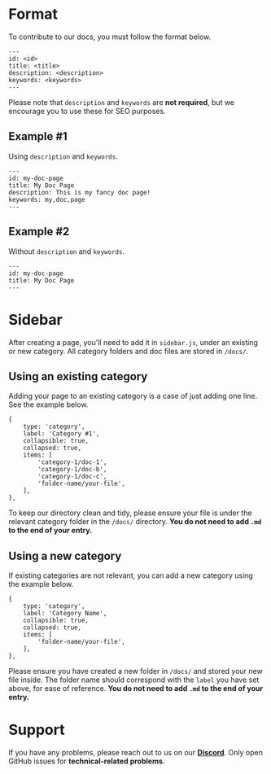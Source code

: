 # Format

To contribute to our docs, you must follow the format below.

    ---
    id: <id>
    title: <title>
    description: <description>
    keywords: <keywords>
    ---
   Please note that `description` and `keywords` are **not required**, but we encourage you to use these for SEO purposes.
   

## Example #1
Using `description` and `keywords`.

```
---
id: my-doc-page
title: My Doc Page
description: This is my fancy doc page!
keywords: my,doc,page
---
```

## Example #2
Without `description` and `keywords`.

```
---
id: my-doc-page
title: My Doc Page
---
```

# Sidebar
After creating a page, you'll need to add it in `sidebar.js`, under an existing or new category. All category folders and doc files are stored in `/docs/`.

## Using an existing category
Adding your page to an existing category is a case of just adding one line. See the example below.
```
{
	type: 'category',
	label: 'Category #1',
	collapsible: true,
	collapsed: true,
	items: [
		'category-1/doc-1',
		'category-1/doc-b',
		'category-1/doc-c',
		'folder-name/your-file',
	],
},
```
To keep our directory clean and tidy, please ensure your file is under the relevant category folder in the `/docs/` directory. **You do not need to add `.md` to the end of your entry.**

## Using a new category
If existing categories are not relevant, you can add a new category using the example below.
```
{
	type: 'category',
	label: 'Category Name',
	collapsible: true,
	collapsed: true,
	items: [
		'folder-name/your-file',
	],
},
```
Please ensure you have created a new folder in `/docs/` and stored your new file inside. The folder name should correspond with the `label` you have set above, for ease of reference. **You do not need to add `.md` to the end of your entry.**

# Support
If you have any problems, please reach out to us on our [**Discord**](https://discord.gg/Aqzwbng4mc). Only open GitHub issues for **technical-related problems**.

